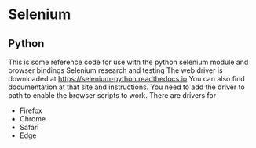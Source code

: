 # Selenium
## Python
This is some reference code for use with the python selenium module and browser bindings
Selenium research and testing
The web driver is downloaded at https://selenium-python.readthedocs.io
You can also find documentation at that site and instructions.
You need to add the driver to path to enable the browser scripts to work.
There are drivers for
* Firefox
* Chrome
* Safari
* Edge